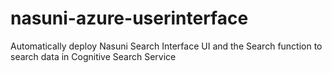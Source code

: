 # nasuni-azure-userinterface
Automatically deploy Nasuni Search Interface UI and the Search function to search data in Cognitive Search Service
